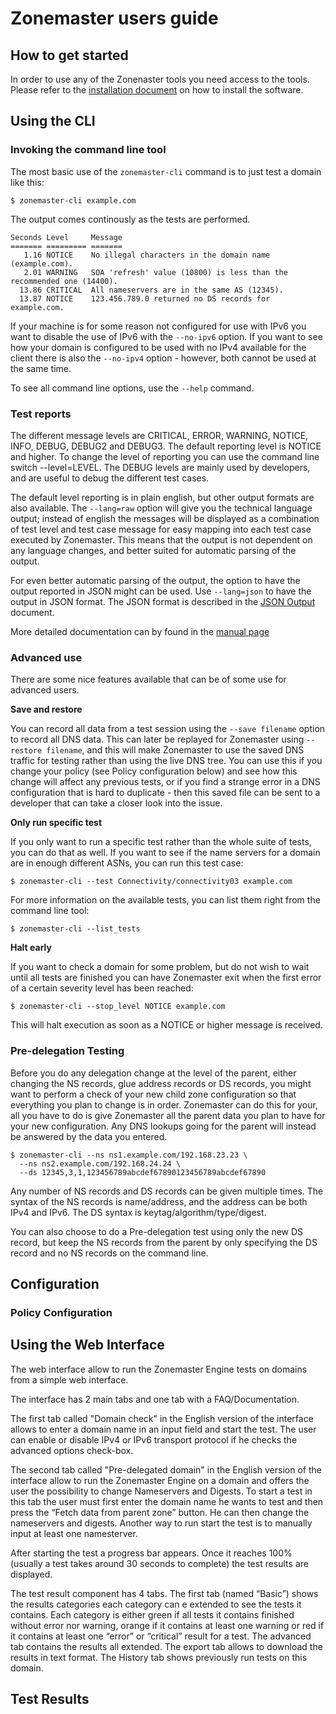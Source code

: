 # Zonemaster users guide

## How to get started

In order to use any of the Zonenaster tools you need access to the tools.
Please refer to the [installation document](installation.md) on how to
install the software.

## Using the CLI

### Invoking the command line tool

The most basic use of the `zonemaster-cli` command is to just test a domain
like this:

    $ zonemaster-cli example.com

The output comes continously as the tests are performed.

    Seconds Level     Message
    ======= ========= =======
       1.16 NOTICE    No illegal characters in the domain name (example.com).
       2.01 WARNING   SOA 'refresh' value (10800) is less than the recommended one (14400).
      13.86 CRITICAL  All nameservers are in the same AS (12345).
      13.87 NOTICE    123.456.789.0 returned no DS records for example.com.

If your machine is for some reason not configured for use with IPv6 you
want to disable the use of IPv6 with the `--no-ipv6` option. If you want
to see how your domain is configured to be used with no IPv4 available
for the client there is also the `--no-ipv4` option - however, both cannot
be used at the same time.

To see all command line options, use the `--help` command.

### Test reports

The different message levels are CRITICAL, ERROR, WARNING, NOTICE, INFO,
DEBUG, DEBUG2 and DEBUG3. The default reporting level is NOTICE and higher.
To change the level of reporting you can use the command line switch
--level=LEVEL. The DEBUG levels are mainly used by developers, and are
useful to debug the different test cases.

The default level reporting is in plain english, but other output formats
are also available. The `--lang=raw` option will give you the technical
language output; instead of english the messages will be displayed as a
combination of test level and test case message for easy mapping into each
test case executed by Zonemaster. This means that the output is not
dependent on any language changes, and better suited for automatic parsing
of the output.

For even better automatic parsing of the output, the option to have the
output reported in JSON might can be used. Use `--lang=json` to have the
output in JSON format. The JSON format is described in the
[JSON Output](json-output.md) document.

More detailed documentation can by found in the [manual page](zonemaster-cli.md)

### Advanced use

There are some nice features available that can be of some use for advanced
users.

**Save and restore**

You can record all data from a test session using the `--save
filename` option to record all DNS data. This can later be replayed for
Zonemaster using `--restore filename`, and this will make Zonemaster to
use the saved DNS traffic for testing rather than using the live DNS tree.
You can use this if you change your policy (see Policy configuration below)
and see how this change will affect any previous tests, or if you find a
strange error in a DNS configuration that is hard to duplicate - then this
saved file can be sent to a developer that can take a closer look into the
issue.

**Only run specific test**

If you only want to run a specific test rather than the whole suite of
tests, you can do that as well. If you want to see if the name servers for
a domain are in enough different ASNs, you can run this test case:

    $ zonemaster-cli --test Connectivity/connectivity03 example.com

For more information on the available tests, you can list them right from
the command line tool:

    $ zonemaster-cli --list_tests

**Halt early**

If you want to check a domain for some problem, but do not wish to wait
until all tests are finished you can have Zonemaster exit when the first
error of a certain severity level has been reached:

    $ zonemaster-cli --stop_level NOTICE example.com

This will halt execution as soon as a NOTICE or higher message is received.

### Pre-delegation Testing

Before you do any delegation change at the level of the parent, either
changing the NS records, glue address records or DS records, you might
want to perform a check of your new child zone configuration so that
everything you plan to change is in order. Zonemaster can do this for
your, all you have to do is give Zonemaster all the parent data you
plan to have for your new configuration. Any DNS lookups going for
the parent will instead be answered by the data you entered.

    $ zonemaster-cli --ns ns1.example.com/192.168.23.23 \
	  --ns ns2.example.com/192.168.24.24 \
	  --ds 12345,3,1,123456789abcdef67890123456789abcdef67890

Any number of NS records and DS records can be given multiple times.
The syntax of the NS records is name/address, and the address can be
both IPv4 and IPv6. The DS syntax is keytag/algorithm/type/digest.

You can also choose to do a Pre-delegation test using only the new DS
record, but keep the NS records from the parent by only specifying the
DS record and no NS records on the command line.

## Configuration

### Policy Configuration

## Using the Web Interface

The web interface allow to run the Zonemaster Engine tests on domains from a simple web interface.

The interface has 2 main tabs and one tab with a FAQ/Documentation.

The first tab called "Domain check" in the English version of the interface allows to enter a domain name in an input field and start the test. The user can enable or disable IPv4 or IPv6 transport protocol if he checks the advanced options check-box.

The second tab called "Pre-delegated domain" in the English version of the interface allow to run the Zonemaster Engine on a domain and offers the user the possibility to change Nameservers and Digests.
To start a test in this tab the user must first enter the domain name he wants to test and then press the “Fetch data from parent zone” button. He can then change the nameservers and digests.
Another way to run start the test is to manually input at least one namesterver.

After starting the test a progress bar appears. Once it reaches 100% (usually a test takes around 30 seconds to complete) the test results are displayed. 

The test result component has 4 tabs. The first tab (named “Basic”) shows the results categories each category can e extended to see the tests it contains. Each category is either green if all tests it contains finished without error nor warning, orange if it contains at least one warning or red if it contains at least one “error” or “critical” result for a test.
The advanced tab contains the results all extended. 
The export tab allows to download the results in text format.
The History tab shows previously run tests on this domain.

## Test Results
